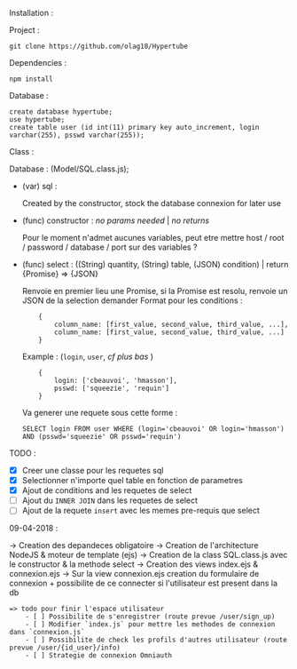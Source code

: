 Installation : 

Project : 

`git clone https://github.com/olag18/Hypertube`

Dependencies : 

`npm install`

Database :

```
create database hypertube;
use hypertube;
create table user (id int(11) primary key auto_increment, login varchar(255), psswd varchar(255));
```

Class :

Database : (Model/SQL.class.js);

- (var) sql :

	Created by the constructor, stock the database connexion for later use

- (func) constructor : *no params needed* | *no returns*

	Pour le moment n'admet aucunes variables, peut etre mettre host / root / password / database / port sur des variables ?

- (func) select : ((String) quantity, (String) table, (JSON) condition) | return {Promise} => {JSON}

	Renvoie en premier lieu une Promise, si la Promise est resolu, renvoie un JSON de la selection demander
	Format pour les conditions : 
	```
		{
			column_name: [first_value, second_value, third_value, ...],
			column_name: [first_value, second_value, third_value, ...]
		}
	```

	Example : (`login`, `user`, *cf plus bas* )

	```
		{
			login: ['cbeauvoi', 'hmasson'],
			psswd: ['squeezie', 'requin']
		}
	```
	Va generer une requete sous cette forme : 

	`SELECT login FROM user WHERE (login='cbeauvoi' OR login='hmasson') AND (psswd='squeezie' OR psswd='requin')`

TODO : 

- [x] Creer une classe pour les requetes sql
- [x] Selectionner n'importe quel table en fonction de parametres
- [x] Ajout de conditions and les requetes de select
- [ ] Ajout du `INNER JOIN` dans les requetes de select
- [ ] Ajout de la requete `insert` avec les memes pre-requis que select

09-04-2018 :

-> Creation des depandeces obligatoire
-> Creation de l'architecture NodeJS & moteur de template (ejs)
-> Creation de la class SQL.class.js avec le constructor & la methode select
-> Creation des views index.ejs & connexion.ejs
-> Sur la view connexion.ejs creation du formulaire de connexion + possibilite de ce connecter si l'utilisateur est present dans la db

	=> todo pour finir l'espace utilisateur
		- [ ] Possibilite de s'enregistrer (route prevue /user/sign_up)
		- [ ] Modifier `index.js` pour mettre les methodes de connexion dans `connexion.js`
		- [ ] Possibilite de check les profils d'autres utilisateur (route prevue /user/{id_user}/info)
		- [ ] Strategie de connexion Omniauth